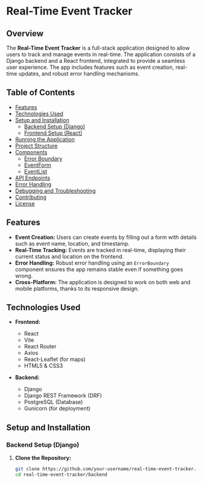 # Real-Time Event Tracker

## Overview

The **Real-Time Event Tracker** is a full-stack application designed to allow users to track and manage events in real-time. The application consists of a Django backend and a React frontend, integrated to provide a seamless user experience. The app includes features such as event creation, real-time updates, and robust error handling mechanisms.

## Table of Contents

- [Features](#features)
- [Technologies Used](#technologies-used)
- [Setup and Installation](#setup-and-installation)
  - [Backend Setup (Django)](#backend-setup-django)
  - [Frontend Setup (React)](#frontend-setup-react)
- [Running the Application](#running-the-application)
- [Project Structure](#project-structure)
- [Components](#components)
  - [Error Boundary](#error-boundary)
  - [EventForm](#eventform)
  - [EventList](#eventlist)
- [API Endpoints](#api-endpoints)
- [Error Handling](#error-handling)
- [Debugging and Troubleshooting](#debugging-and-troubleshooting)
- [Contributing](#contributing)
- [License](#license)

## Features

- **Event Creation:** Users can create events by filling out a form with details such as event name, location, and timestamp.
- **Real-Time Tracking:** Events are tracked in real-time, displaying their current status and location on the frontend.
- **Error Handling:** Robust error handling using an `ErrorBoundary` component ensures the app remains stable even if something goes wrong.
- **Cross-Platform:** The application is designed to work on both web and mobile platforms, thanks to its responsive design.

## Technologies Used

- **Frontend:**
  - React
  - Vite
  - React Router
  - Axios
  - React-Leaflet (for maps)
  - HTML5 & CSS3

- **Backend:**
  - Django
  - Django REST Framework (DRF)
  - PostgreSQL (Database)
  - Gunicorn (for deployment)

## Setup and Installation

### Backend Setup (Django)

1. **Clone the Repository:**
   ```bash
   git clone https://github.com/your-username/real-time-event-tracker.git
   cd real-time-event-tracker/backend

